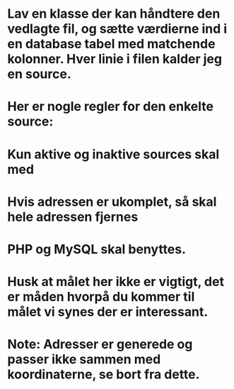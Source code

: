 # Lav en klasse der kan håndtere den vedlagte fil, og sætte værdierne ind i en database tabel med matchende kolonner. Hver linie i filen kalder jeg en source.

# Her er nogle regler for den enkelte source:

# Kun aktive og inaktive sources skal med
# Hvis adressen er ukomplet, så skal hele adressen fjernes
 
# PHP og MySQL skal benyttes. 

# Husk at målet her ikke er vigtigt, det er måden hvorpå du kommer til målet vi synes der er interessant. 

# Note: Adresser er generede og passer ikke sammen med koordinaterne, se bort fra dette.